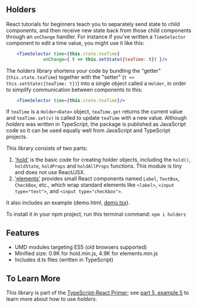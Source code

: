 Holders
-------

React tutorials for beginners teach you to separately send state to child components, and then receive new state back from those child components through an `onChange` handler. For instance if you've written a `TimeSelector` component to edit a time value, you might use it like this:

~~~jsx
    <TimeSelector time={this.state.teaTime}
              onChange={ t => this.setState({teaTime: t}) }/>
~~~

The *holders* library shortens your code by bundling the "getter" (`this.state.teaTime`) together with the "setter" (`t => this.setState({teaTime: t})`) into a single object called a `Holder`, in order to simplify communication between components to this:

~~~jsx
    <TimeSelector time={this.state.teaTime}/>
~~~

If `teaTime` is a `Holder<Date>` object, `teaTime.get` returns the current value and `teaTime.set(v)` is called to update `teaTime` with a new value. Although *holders* was written in TypeScript, the package is published as JavaScript code so it can be used equally well from JavaScript and TypeScript projects.

This library consists of two parts: 

1. ['hold'](https://github.com/qwertie/holders/blob/master/hold.ts) is the basic code for creating holder objects, including the `hold()`, `holdState`, `holdProps` and `holdAllProps` functions. This module is tiny and does not use React/JSX.
2. ['elements'](https://github.com/qwertie/holders/blob/master/elements.tsx) provides small React components named `Label`, `TextBox`, `CheckBox`, etc., which wrap standard elements like `<label>`, `<input type="text">`, and `<input type="checkbox">`.

It also includes an example (demo.html, [demo.tsx](https://github.com/qwertie/holders/blob/master/demo.tsx)).

To install it in your npm project, run this terminal command: `npm i holders`

Features
--------

- UMD modules targeting ES5 (old browsers supported)
- Minified size: 0.9K for hold.min.js, 4.9K for elements.min.js
- Includes d.ts files (written in TypeScript)

To Learn More
-------------

This library is part of the [TypeScript-React Primer](http://typescript-react-primer.loyc.net); see [part 5, example 5](http://typescript-react-primer.loyc.net/tutorial-5.html#example-5-simple-forms) to learn more about how to use *holders*.